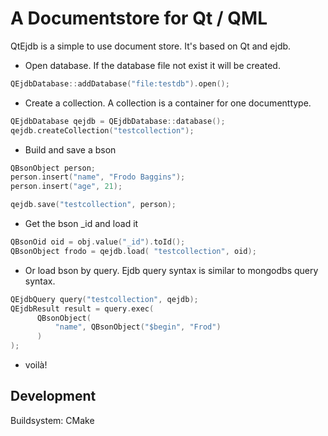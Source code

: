 # A Documentstore for Qt / QML

QtEjdb is a simple to use document store. It's based on Qt and ejdb.


- Open database. If the database file not exist it will be created.
```c++
QEjdbDatabase::addDatabase("file:testdb").open();
```

- Create a collection. A collection is a container for one documenttype.
```c++
QEjdbDatabase qejdb = QEjdbDatabase::database();
qejdb.createCollection("testcollection");
```

- Build and save a bson
``` c++
QBsonObject person;
person.insert("name", "Frodo Baggins");
person.insert("age", 21);

qejdb.save("testcollection", person);
```

- Get the bson _id and load it
``` c++
QBsonOid oid = obj.value("_id").toId();
QBsonObject frodo = qejdb.load( "testcollection", oid);
```

- Or load bson by query. Ejdb query syntax is similar to mongodbs query syntax.
``` c++
QEjdbQuery query("testcollection", qejdb);
QEjdbResult result = query.exec(
      QBsonObject(
          "name", QBsonObject("$begin", "Frod")
      )
);

```
- voilà!






## Development

Buildsystem: CMake
